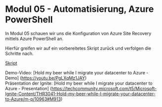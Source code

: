 # Modul 05 - Automatisierung, Azure PowerShell

In Modul 05 schauen wir uns die Konfiguration von Azure Site Recovery mittels Azure PowerShell an.

Hierfür greifen wir auf ein vorbereitetes Skript zurück und verfolgen die Schritte nach. 

[Skript](https://github.com/EricBergDE/TechnicalSummit2016/blob/master/Workshop%2001%20-%20Hybrid%20IT%20-%20Migration%20%C3%ADn%20die%20Cloud/Modul05/Deploy-AzureSiteRecovery.ps1)

Demo-Video: [Hold my beer while I migrate your datacenter to Azure - Demo] (https://youtu.be/PgLXqMz1JAY)  
Präsentation der Ignite: [Hold my beer while I migrate your datacenter to Azure - Presentation] (https://techcommunity.microsoft.com/t5/Microsoft-Ignite-Content/THR3041-Hold-my-beer-while-I-migrate-your-datacenter-to-Azure/m-p/10963#M913)  